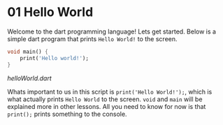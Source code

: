 # 01 Hello World

Welcome to the dart programming language! Lets get started. Below is a simple dart program that prints `Hello World!` to the screen.

```dart
void main() {
    print('Hello world!');
}
```

_helloWorld.dart_

Whats important to us in this script is `print('Hello World!');`, which is what actually prints `Hello World` to the screen. `void` and `main` will be explained more in other lessons. All you need to know for now is that `print();` prints something to the console.
